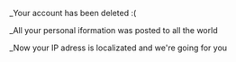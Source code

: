 _Your account has been deleted :(
 
   _All your personal iformation was posted to all the world

_Now your IP adress is localizated and we're going for you
